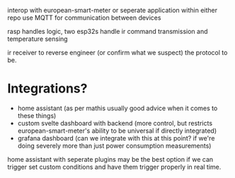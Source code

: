 interop with european-smart-meter or seperate application within either repo
use MQTT for communication between devices

rasp handles logic, two esp32s handle ir command transmission and temperature sensing

ir receiver to reverse engineer (or confirm what we suspect) the protocol to be.

# Integrations?
- home assistant (as per mathis usually good advice when it comes to these things)
- custom svelte dashboard with backend (more control, but restricts european-smart-meter's ability to be universal if directly integrated)
- grafana dashboard (can we integrate with this at this point? if we're doing severely more than just power consumption measurements)


home assistant with seperate plugins may be the best option if we can trigger set custom conditions and have them trigger properly in real time.